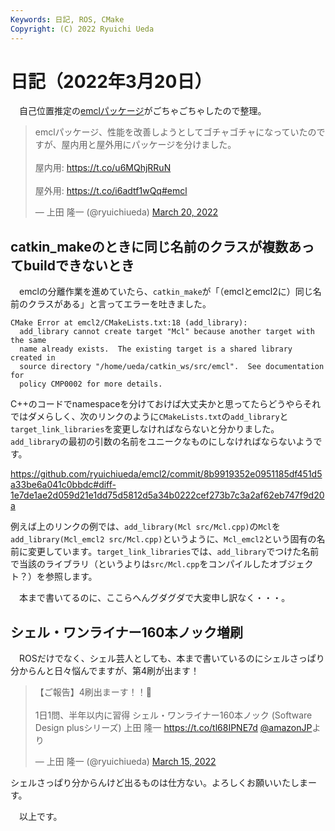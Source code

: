 ```yaml
---
Keywords: 日記, ROS, CMake
Copyright: (C) 2022 Ryuichi Ueda
---
```


# 日記（2022年3月20日）

　自己位置推定の[emclパッケージ](https://github.com/ryuichiueda/emcl)がごちゃごちゃしたので整理。

<blockquote class="twitter-tweet" data-partner="tweetdeck"><p lang="ja" dir="ltr">emclパッケージ、性能を改善しようとしてゴチャゴチャになっていたのですが、屋内用と屋外用にパッケージを分けました。<br><br>屋内用: <a href="https://t.co/u6MQhjRRuN">https://t.co/u6MQhjRRuN</a><br><br>屋外用: <a href="https://t.co/i6adtf1wQq">https://t.co/i6adtf1wQq</a><a href="https://twitter.com/hashtag/emcl?src=hash&amp;ref_src=twsrc%5Etfw">#emcl</a></p>&mdash; 上田 隆一 (@ryuichiueda) <a href="https://twitter.com/ryuichiueda/status/1505416920396275716?ref_src=twsrc%5Etfw">March 20, 2022</a></blockquote>
<script async src="https://platform.twitter.com/widgets.js" charset="utf-8"></script>


## catkin_makeのときに同じ名前のクラスが複数あってbuildできないとき

　emclの分離作業を進めていたら、`catkin_make`が「（emclとemcl2に）同じ名前のクラスがある」と言ってエラーを吐きました。

```
CMake Error at emcl2/CMakeLists.txt:18 (add_library):
  add_library cannot create target "Mcl" because another target with the same
  name already exists.  The existing target is a shared library created in
  source directory "/home/ueda/catkin_ws/src/emcl".  See documentation for
  policy CMP0002 for more details.
```

C++のコードでnamespaceを分けておけば大丈夫かと思ってたらどうやらそれではダメらしく、次のリンクのように`CMakeLists.txt`の`add_library`と`target_link_libraries`を変更しなければならないと分かりました。`add_library`の最初の引数の名前をユニークなものにしなければならないようです。

https://github.com/ryuichiueda/emcl2/commit/8b9919352e0951185df451d5a33be6a041c0bbdc#diff-1e7de1ae2d059d21e1dd75d5812d5a34b0222cef273b7c3a2af62eb747f9d20a

例えば上のリンクの例では、`add_library(Mcl src/Mcl.cpp)`の`Mcl`を`add_library(Mcl_emcl2 src/Mcl.cpp)`というように、`Mcl_emcl2`という固有の名前に変更しています。`target_link_libraries`では、`add_library`でつけた名前で当該のライブラリ（というよりは`src/Mcl.cpp`をコンパイルしたオブジェクト？）を参照します。


　本まで書いてるのに、ここらへんグダグダで大変申し訳なく・・・。


## シェル・ワンライナー160本ノック増刷

　ROSだけでなく、シェル芸人としても、本まで書いているのにシェルさっぱり分からんと日々悩んでますが、第4刷が出ます！

<blockquote class="twitter-tweet" data-partner="tweetdeck"><p lang="ja" dir="ltr">【ご報告】4刷出まーす！！🎉<br><br>1日1問、半年以内に習得 シェル・ワンライナー160本ノック (Software Design plusシリーズ)   上田 隆一 <a href="https://t.co/tl68IPNE7d">https://t.co/tl68IPNE7d</a> <a href="https://twitter.com/AmazonJP?ref_src=twsrc%5Etfw">@amazonJP</a>より</p>&mdash; 上田 隆一 (@ryuichiueda) <a href="https://twitter.com/ryuichiueda/status/1503691071464751110?ref_src=twsrc%5Etfw">March 15, 2022</a></blockquote>

シェルさっぱり分からんけど出るものは仕方ない。よろしくお願いいたしまーす。


　以上です。
